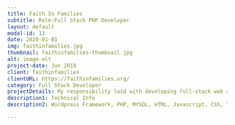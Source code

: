 ```yaml
---
title: Faith In Families
subtitle: Role:Full Stack PHP Developer
layout: default
modal-id: 13
date: 2020-01-01
img: faithinfamilies.jpg
thumbnail: faithinfamilies-thumbnail.jpg
alt: image-alt
project-date: Jun 2019
client: faithinfamilies
clientURL: https://faithinfamilies.org/
category: Full Stack Developer
projectDetails: My responsibility laid with developing full-stack web application include design ux. 
description1: Technical Info
description2: Wordpress Framework, PHP, MYSQL, HTML, Javascript, CSS, Third Party Libraries(Bootstrap, Datatable JQuery, Form Validation), Git, SSH, Jenkins

---
```

